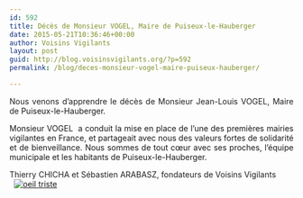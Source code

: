 ```yaml
---
id: 592
title: Décès de Monsieur VOGEL, Maire de Puiseux-le-Hauberger
date: 2015-05-21T10:36:46+00:00
author: Voisins Vigilants
layout: post
guid: http://blog.voisinsvigilants.org/?p=592
permalink: /blog/deces-monsieur-vogel-maire-puiseux-hauberger/

---
```

<p style="text-align: justify;">
  <span style="color: #222222;">Nous venons d&rsquo;apprendre le décès de Monsieur Jean-Louis VOGEL, Maire de </span>Puiseux-le-Hauberger.
</p>

<p style="text-align: justify;">
  Monsieur VOGEL  a conduit la mise en place de l&rsquo;une des premières mairies vigilantes en France, et partageait avec nous des valeurs fortes de solidarité et de bienveillance. Nous sommes de tout cœur avec ses proches, l&rsquo;équipe municipale et les habitants de Puiseux-le-Hauberger.
</p>

<div style="color: #222222; text-align: justify;">
  Thierry CHICHA et Sébastien ARABASZ, fondateurs de Voisins Vigilants
</div>

<div style="color: #222222; text-align: justify;">
</div>

<div style="color: #222222; text-align: justify;">
  <span style="color: #ffffff;">v</span><a href="./../../images/2015/05/oeil-triste.jpg"><img class="wp-image-593 size-medium aligncenter" src="./../../images/2015/05/oeil-triste.jpg" alt="oeil triste" /></a>
</div>
